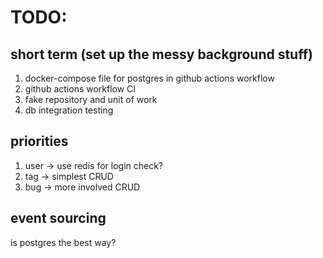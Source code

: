 # TODO:
## short term (set up the messy background stuff)
1. docker-compose file for postgres in github actions workflow
2. github actions workflow CI
3. fake repository and unit of work
4. db integration testing


## priorities
1. user -> use redis for login check?
2. tag -> simplest CRUD
3. bug -> more involved CRUD


## event sourcing
is postgres the best way?